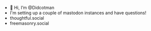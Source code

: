 - 👋 Hi, I’m @Didcotman
- I'm setting up a couple of mastodon instances and have questions!
- thoughtful.social
- freemasonry.social


<!---
Didcotman/Didcotman is a ✨ special ✨ repository because its `README.md` (this file) appears on your GitHub profile.
You can click the Preview link to take a look at your changes.
--->
